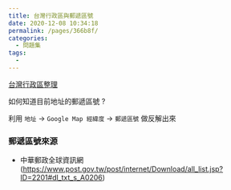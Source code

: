```yaml
---
title: 台灣行政區與郵遞區號
date: 2020-12-08 10:34:18
permalink: /pages/366b8f/
categories:
  - 問題集
tags:
  - 
---
```



[台灣行政區整理](https://github.com/donma/TaiwanAddressCityAreaRoadChineseEnglishJSON)

如何知道目前地址的郵遞區號 ?

利用 `地址` -> `Google Map 經緯度` -> `郵遞區號` 做反解出來

### 郵遞區號來源

- 中華郵政全球資訊網(https://www.post.gov.tw/post/internet/Download/all_list.jsp?ID=2201#dl_txt_s_A0206)

